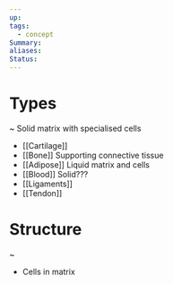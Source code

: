 ```yaml
---
up: 
tags:
  - concept
Summary: 
aliases: 
Status:
---
```

# Types
~
Solid matrix with specialised cells
- [[Cartilage]]
- [[Bone]]
Supporting connective tissue
- [[Adipose]]
Liquid matrix and cells
- [[Blood]]
Solid???
- [[Ligaments]]
- [[Tendon]]

# Structure
~
- Cells in matrix